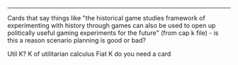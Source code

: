 

----

Cards that say things like "the historical game studies framework of experimenting with history through games can also be used to open up politically useful gaming experiments for the future" (from cap k file) - is this a reason scenario planning is good or bad?

Util K? K of utilitarian calculus 
Fiat K
do you need a card